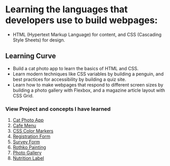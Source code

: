 # Learning the languages that developers use to build webpages:

- HTML (Hypertext Markup Language) for content, and CSS (Cascading Style Sheets) for design.

## Learning Curve

- Build a cat photo app to learn the basics of HTML and CSS.
- Learn modern techniques like CSS variables by building a penguin, and best practices for accessibility by building a quiz site.
- Learn how to make webpages that respond to different screen sizes by building a photo gallery with Flexbox, and a magazine article layout with CSS Grid.

### View Project and concepts I have learned

1. [Cat Photo App](https://giggscatphotoapp.netlify.app/)
2. [Cafe Menu](https://giggscafemenu.netlify.app/)
3. [CSS Color Markers](https://giggs-css-color-markers.netlify.app/)
4. [Registration Form](https://giggs-registration-form.netlify.app/)
5. [Survey Form](https://giggs-survey-form.netlify.app/)
6. [Rothko Painting](https://giggs-rothko-painting.netlify.app/)
7. [Photo Gallery](https://giggs-photo-gallery.netlify.app/)
8. [Nutrition Label](https://giggs-nutrition-label.netlify.app/)
